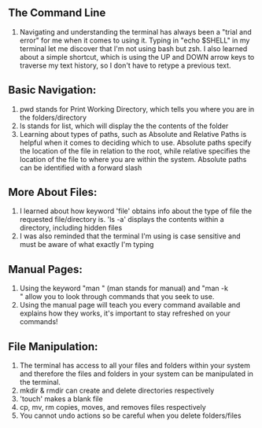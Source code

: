 ## The Command Line
1. Navigating and understanding the terminal has always been a "trial and error" for me when it comes to using it. Typing in "echo $SHELL" in my terminal let me discover that I'm not using bash but zsh. I also learned about a simple shortcut, which is using the UP and DOWN arrow keys to traverse my text history, so I don't have to retype a previous text.

## Basic Navigation:
1. pwd stands for Print Working Directory, which tells you where you are in the folders/directory
2. ls stands for list, which will display the the contents of the folder
3. Learning about types of paths, such as Absolute and Relative Paths is helpful when it comes to deciding which to use. Absolute paths specify the location of the file in relation to the root, while relative specifies the location of the file to where you are within the system. Absolute paths can be identified with a forward slash

## More About Files:
1. I learned about how keyword 'file' obtains info about the type of file the requested file/directory is. 'ls -a' displays the contents within a directory, including hidden files
2. I was also reminded that the terminal I'm using is case sensitive and must be aware of what exactly I'm typing

## Manual Pages:
1. Using the keyword "man <command>" (man stands for manual) and "man -k <search term>" allow you to look through commands that you seek to use.
2. Using the manual page will teach you every command available and explains how they works, it's important to stay refreshed on your commands!

## File Manipulation:
1. The terminal has access to all your files and folders within your system and therefore the files and folders in your system can be manipulated in the terminal.
2. mkdir & rmdir can create and delete directories respectively
3. 'touch' makes a blank file
4. cp, mv, rm copies, moves, and removes files respectively
5. You cannot undo actions so be careful when you delete folders/files